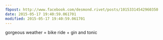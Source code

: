 ```yaml
---
fbpost: http://www.facebook.com/desmond.rivet/posts/10153314542960350
date: 2015-05-17 19:40:59.061701
modified: 2015-05-17 19:40:59.061701
---
```


gorgeous weather = bike ride + gin and tonic